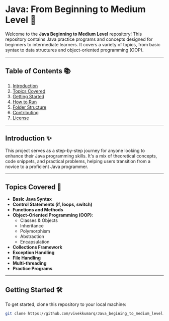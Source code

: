# Java: From Beginning to Medium Level 🚀

Welcome to the **Java Beginning to Medium Level** repository! This repository contains Java practice programs and concepts designed for beginners to intermediate learners. It covers a variety of topics, from basic syntax to data structures and object-oriented programming (OOP).

---

## Table of Contents 📚
1. [Introduction](#introduction)
2. [Topics Covered](#topics-covered)
3. [Getting Started](#getting-started)
4. [How to Run](#how-to-run)
5. [Folder Structure](#folder-structure)
6. [Contributing](#contributing)
7. [License](#license)

---

## Introduction ✨
This project serves as a step-by-step journey for anyone looking to enhance their Java programming skills. It's a mix of theoretical concepts, code snippets, and practical problems, helping users transition from a novice to a proficient Java programmer.

---

## Topics Covered 📝
- **Basic Java Syntax**
- **Control Statements (if, loops, switch)**
- **Functions and Methods**
- **Object-Oriented Programming (OOP)**:
  - Classes & Objects
  - Inheritance
  - Polymorphism
  - Abstraction
  - Encapsulation
- **Collections Framework**
- **Exception Handling**
- **File Handling**
- **Multi-threading**
- **Practice Programs**

---

## Getting Started 🛠️
To get started, clone this repository to your local machine:
```bash
git clone https://github.com/vivekkumarq/Java_begining_to_medium_level.git

